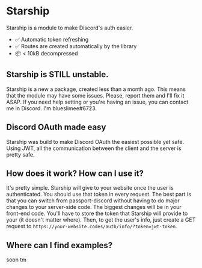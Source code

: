# Starship
Starship is a module to make Discord's auth easier.
- ✅ Automatic token refreshing
- ✅ Routes are created automatically by the library
- 📦 < 10kB decompressed

## Starship is STILL unstable.
Starship is a new a package, created less than a month ago.
This means that the module may have some issues. Please, report them and I'll fix it ASAP.
If you need help setting or you're having an issue, you can contact me in Discord. I'm blueslimee#6723.

## Discord OAuth made easy
Starship was build to make Discord OAuth the easiest possible yet safe. Using JWT, all the communication between the client and the server is pretty safe.

## How does it work? How can I use it?
It's pretty simple. Starship will give to your website once the user is authenticated. You should use that token in every request.
The best part is that you can switch from passport-discord without having to do major changes to your server-side code. The biggest changes will be in your front-end code.
You'll have to store the token that Starship will provide to your (it doesn't matter where).
Then, to get the user's info, just create a GET request to `https://your-website.codes/auth/info/?token=jwt-token`.

## Where can I find examples?
soon tm